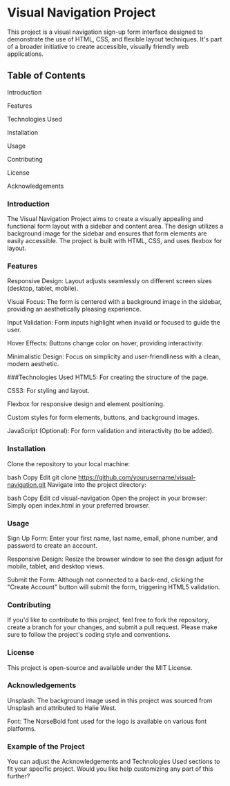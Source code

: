 # Visual Navigation Project
This project is a visual navigation sign-up form interface designed to demonstrate the use of HTML, CSS, and flexible layout techniques. It's part of a broader initiative to create accessible, visually friendly web applications.

## Table of Contents
Introduction

Features

Technologies Used

Installation

Usage

Contributing

License

Acknowledgements

### Introduction
The Visual Navigation Project aims to create a visually appealing and functional form layout with a sidebar and content area. The design utilizes a background image for the sidebar and ensures that form elements are easily accessible. The project is built with HTML, CSS, and uses flexbox for layout.

### Features
Responsive Design: Layout adjusts seamlessly on different screen sizes (desktop, tablet, mobile).

Visual Focus: The form is centered with a background image in the sidebar, providing an aesthetically pleasing experience.

Input Validation: Form inputs highlight when invalid or focused to guide the user.

Hover Effects: Buttons change color on hover, providing interactivity.

Minimalistic Design: Focus on simplicity and user-friendliness with a clean, modern aesthetic.

###Technologies Used
HTML5: For creating the structure of the page.

CSS3: For styling and layout.

Flexbox for responsive design and element positioning.

Custom styles for form elements, buttons, and background images.

JavaScript (Optional): For form validation and interactivity (to be added).

### Installation
Clone the repository to your local machine:

bash
Copy
Edit
git clone https://github.com/yourusername/visual-navigation.git
Navigate into the project directory:

bash
Copy
Edit
cd visual-navigation
Open the project in your browser:
Simply open index.html in your preferred browser.

### Usage
Sign Up Form: Enter your first name, last name, email, phone number, and password to create an account.

Responsive Design: Resize the browser window to see the design adjust for mobile, tablet, and desktop views.

Submit the Form: Although not connected to a back-end, clicking the "Create Account" button will submit the form, triggering HTML5 validation.

### Contributing
If you'd like to contribute to this project, feel free to fork the repository, create a branch for your changes, and submit a pull request. Please make sure to follow the project's coding style and conventions.

### License
This project is open-source and available under the MIT License.

### Acknowledgements
Unsplash: The background image used in this project was sourced from Unsplash and attributed to Halie West.

Font: The NorseBold font used for the logo is available on various font platforms.

### Example of the Project

You can adjust the Acknowledgements and Technologies Used sections to fit your specific project. Would you like help customizing any part of this further?